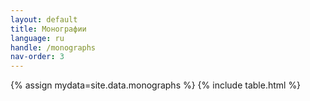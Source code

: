 ```yaml
---
layout: default
title: Монографии
language: ru
handle: /monographs
nav-order: 3
---
```

{% assign mydata=site.data.monographs %}
{% include table.html %}